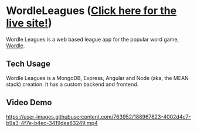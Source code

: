 # WordleLeagues (<a href="http://www.wordleleague.org/">Click here for the live site!</a>)

Wordle Leagues is a web based league app for the popular word game, <a href="https://www.nytimes.com/games/wordle/index.html">Wordle</a>.

## Tech Usage

Wordle Leagues is a MongoDB, Express, Angular and Node (aka, the MEAN stack) creation. It has a custom backend and frontend.

## Video Demo

https://user-images.githubusercontent.com/763952/188967823-4002d4c7-b9a3-4f7e-b4ec-3419dea83249.mp4

